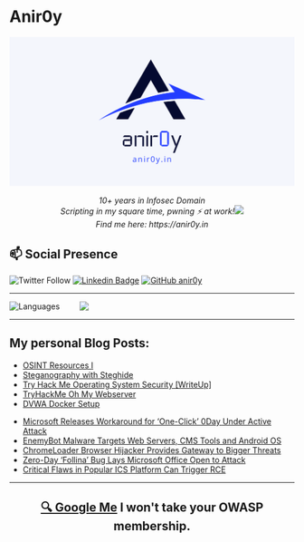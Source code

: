 # Anir0y
![img](https://raw.githubusercontent.com/anir0y/cdn/main/meta.png)

<p align="center"><em>10+ years in Infosec Domain<br>
  Scripting in my square time, pwning ⚡ at work!<img src="https://media.giphy.com/media/WUlplcMpOCEmTGBtBW/giphy.gif" width="30"> <br>
  Find me here: https://anir0y.in
</em></p>

## 📫 Social Presence

![Twitter Follow](https://img.shields.io/twitter/follow/anir0y?color=blue&style=for-the-badge&logo=twitter)
[![Linkedin Badge](https://img.shields.io/badge/Animesh%20Roy-Connect%20on%20linkedin-black?style=for-the-badge&logo=linkedin)](https://www.linkedin.com/in/anir0y/)
[![GitHub anir0y](https://img.shields.io/github/followers/anir0y?label=GitHub&style=for-the-badge&logo=github)](https://github.com/anir0y)

---

<img align='right' src="https://github-readme-stats.vercel.app/api?username=anir0y&show_icons=true&theme=dark" width="380">
<p align="left">
  <img  src="https://github-readme-stats.vercel.app/api/top-langs/?username=anir0y&layout=compact&hide=html,css" alt="Languages" />
</p>


---

## My personal Blog Posts:

<!-- CLASS:START -->
- [OSINT Resources I](https://classroom.anir0y.in/post/osint_resources-i/)
- [Steganography with Steghide](https://classroom.anir0y.in/post/stegnography/)
- [Try Hack Me Operating System Security [WriteUp]](https://classroom.anir0y.in/post/tryhackme-operatingsystemsecurity/)
- [TryHackMe Oh My Webserver](https://classroom.anir0y.in/post/tryhackme-oh-my-webserver/)
- [DVWA Docker Setup](https://classroom.anir0y.in/post/dvwa-docker-setup/)
<!-- CLASS:END -->


<!-- THREAT:START -->
- [Microsoft Releases Workaround for ‘One-Click’ 0Day Under Active Attack](https://threatpost.com/microsoft-workaround-0day-attack/179776/)
- [EnemyBot Malware Targets Web Servers, CMS Tools and Android OS](https://threatpost.com/enemybot-malware-targets-web-servers-cms-tools-and-android-os/179765/)
- [ChromeLoader Browser Hijacker Provides Gateway to Bigger Threats](https://threatpost.com/chromeloader-hijacker-threats/179761/)
- [Zero-Day ‘Follina’ Bug Lays Microsoft Office Open to Attack](https://threatpost.com/zero-day-follina-bug-lays-older-microsoft-office-versions-open-to-attack/179756/)
- [Critical Flaws in Popular ICS Platform Can Trigger RCE](https://threatpost.com/critical-flaws-in-popular-ics-platform-can-trigger-rce/179750/)
<!-- THREAT:END -->

---

<h2 align=center>
  <a href="https://google.com/search?q=@anir0y">🔍 Google Me</a> I won't take your OWASP membership. 
</h2>


